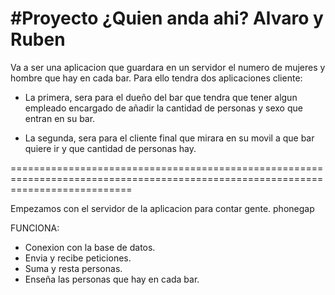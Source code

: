 #Proyecto ¿Quien anda ahi? Alvaro y Ruben
=================================================================================================================================

  Va a ser una aplicacion que guardara en un servidor el numero de mujeres y hombre que hay en cada bar. Para ello tendra dos aplicaciones cliente: 
  
  - La primera, sera para el dueño del bar que tendra que tener algun empleado encargado de añadir la cantidad de personas y sexo que entran en su bar. 
  
  - La segunda, sera para el cliente final que mirara en su movil a que bar quiere ir y que cantidad de personas hay.

=================================================================================================================================

Empezamos con el servidor de la aplicacion para contar gente.
phonegap

FUNCIONA:
  - Conexion con la base de datos.
  - Envia y recibe peticiones.
  - Suma y resta personas.
  - Enseña las personas que hay en cada bar.

